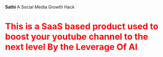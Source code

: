 **Sathi** A Social Media Growth Hack

<h1  style="color:red" >This is a SaaS based product used to boost your youtube channel to the next level By the Leverage Of AI  </h1>
